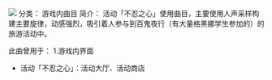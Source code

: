 ![](//static.kivo.wiki/images/music/cover/4kfp4lfhoOjQVU29BcacpGeNG3tglBkv.jpg)
分类： 游戏内曲目
简介：
活动「不忍之心」使用曲目，主要使用人声采样构建主要旋律，动感强烈，吸引着人参与到百鬼夜行（有大量格黑娜学生参加的）的旅游活动中。

此曲曾用于：
1.游戏内界面
 - 活动「不忍之心」：活动大厅、活动商店
